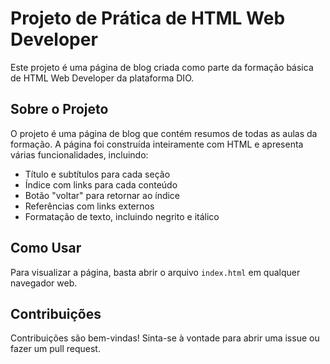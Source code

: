 # Projeto de Prática de HTML Web Developer

Este projeto é uma página de blog criada como parte da formação básica de HTML Web Developer da plataforma DIO.

## Sobre o Projeto

O projeto é uma página de blog que contém resumos de todas as aulas da formação. A página foi construída inteiramente com HTML e apresenta várias funcionalidades, incluindo:

- Título e subtítulos para cada seção
- Índice com links para cada conteúdo
- Botão "voltar" para retornar ao índice
- Referências com links externos
- Formatação de texto, incluindo negrito e itálico

## Como Usar

Para visualizar a página, basta abrir o arquivo `index.html` em qualquer navegador web.

## Contribuições

Contribuições são bem-vindas! Sinta-se à vontade para abrir uma issue ou fazer um pull request.

